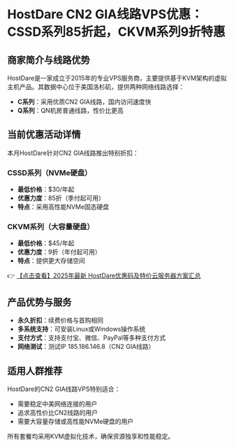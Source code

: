 # HostDare CN2 GIA线路VPS优惠：CSSD系列85折起，CKVM系列9折特惠

## 商家简介与线路优势

HostDare是一家成立于2015年的专业VPS服务商，主要提供基于KVM架构的虚拟主机产品。其数据中心位于美国洛杉矶，提供两种网络线路选择：

- **C系列**：采用优质CN2 GIA线路，国内访问速度快
- **Q系列**：QN机房普通线路，性价比更高

## 当前优惠活动详情

本月HostDare针对CN2 GIA线路推出特别折扣：

### CSSD系列（NVMe硬盘）
- **最低价格**：$30/年起
- **优惠力度**：85折（季付起可用）
- **特点**：采用高性能NVMe固态硬盘

### CKVM系列（大容量硬盘）
- **最低价格**：$45/年起  
- **优惠力度**：9折（年付起可用）
- **特点**：提供更大存储空间

👉 [【点击查看】2025年最新 HostDare优惠码及特价云服务器方案汇总](https://bit.ly/hostdare)

## 产品优势与服务
- **永久折扣**：续费价格与首购相同
- **多系统支持**：可安装Linux或Windows操作系统
- **支付方式**：支持支付宝、微信、PayPal等多种支付方式
- **网络测试**：测试IP 185.186.146.8（CN2 GIA线路）

## 适用人群推荐
HostDare的CN2 GIA线路VPS特别适合：
- 需要稳定中美网络连接的用户
- 追求高性价比CN2线路的用户
- 需要大容量存储或高性能NVMe硬盘的用户

所有套餐均采用KVM虚拟化技术，确保资源独享和性能稳定。